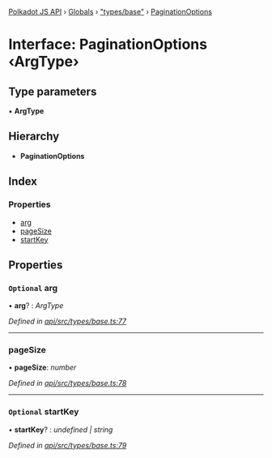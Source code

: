 [Polkadot JS API](../README.md) › [Globals](../globals.md) › ["types/base"](../modules/_types_base_.md) › [PaginationOptions](_types_base_.paginationoptions.md)

# Interface: PaginationOptions ‹**ArgType**›

## Type parameters

▪ **ArgType**

## Hierarchy

* **PaginationOptions**

## Index

### Properties

* [arg](_types_base_.paginationoptions.md#optional-arg)
* [pageSize](_types_base_.paginationoptions.md#pagesize)
* [startKey](_types_base_.paginationoptions.md#optional-startkey)

## Properties

### `Optional` arg

• **arg**? : *ArgType*

*Defined in [api/src/types/base.ts:77](https://github.com/polkadot-js/api/blob/76e15d465d/packages/api/src/types/base.ts#L77)*

___

###  pageSize

• **pageSize**: *number*

*Defined in [api/src/types/base.ts:78](https://github.com/polkadot-js/api/blob/76e15d465d/packages/api/src/types/base.ts#L78)*

___

### `Optional` startKey

• **startKey**? : *undefined | string*

*Defined in [api/src/types/base.ts:79](https://github.com/polkadot-js/api/blob/76e15d465d/packages/api/src/types/base.ts#L79)*
